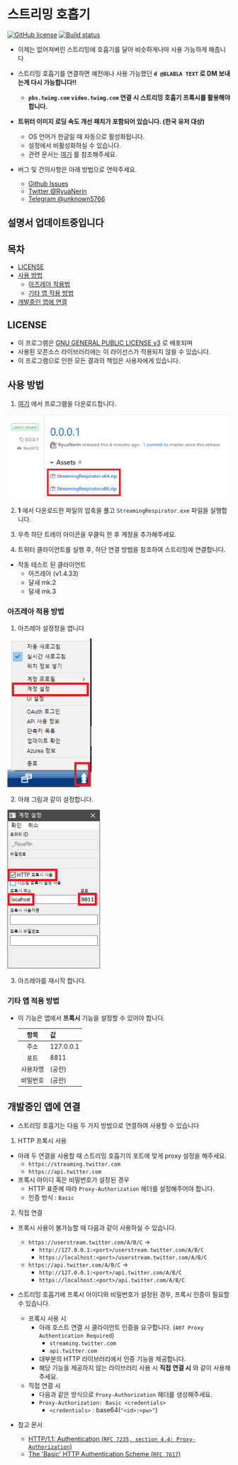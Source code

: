 # 스트리밍 호흡기

[![GitHub license](https://img.shields.io/github/license/RyuaNerin/StreamingRespirator.svg?style=flat-square)](https://github.com/RyuaNerin/StreamingRespirator/blob/master/LICENSE)
[![Build status](https://ci.appveyor.com/api/projects/status/14gd475j5omd97mn?svg=true)](https://ci.appveyor.com/project/RyuaNerin/streamingrespirator)

- 이제는 없어져버린 스트리밍에 호흡기를 달아 비슷하게나마 사용 가능하게 해줍니다

- 스트리밍 호흡기를 연결하면 예전에나 사용 가능했던 **`d @BLABLA TEXT` 로 DM 보내는게 다시 가능합니다!!**
  - **`pbs.twimg.com` `video.twimg.com` 연결 시 스트리밍 호흡기 프록시를 활용해야 합니다.**

- **트위터 이미지 로딩 속도 개선 패치가 포함되어 있습니다. (한국 유저 대상)**
  - OS 언어가 한글일 때 자동으로 활성화됩니다.
  - 설정에서 비활성화하실 수 있습니다.
  - 관련 문서는 [여기](https://github.com/RyuaNerin/DNS-For-Twimg) 를 참조해주세요.

- 버그 및 건의사항은 아래 방법으로 연락주세요.
  - [Github Issues](https://github.com/RyuaNerin/StreamingRespirator/issues)
  - [Twitter @RyuaNerin](https://twitter.com/RyuaNerin)
  - [Telegram @unknown5766](https://t.me/unknown5766)

## 설명서 업데이트중입니다

## 목차

- [LICENSE](#license)
- [사용 방법](#사용-방법)
  - [아즈레아 적용법](#아즈레아-적용-방법)
  - [기타 앱 적용 방법](#기타-앱-적용-방법)
- [개발중인 앱에 연결](#개발중인-앱에-연결)


## LICENSE

- 이 프로그램은 [GNU GENERAL PUBLIC LICENSE v3](LICENSE) 로 배포되며
- 사용된 오픈소스 라이브러리에는 이 라이선스가 적용되지 않을 수 있습니다.
- 이 프로그램으로 인한 모든 결과의 책임은 사용자에게 있습니다.

## 사용 방법

1. [여기](https://github.com/RyuaNerin/StreamingRespirator/releases/latest) 에서 프로그램을 다운로드합니다.

  ![](docs/1.png)

2. **1** 에서 다운로드한 파일의 압축을 풀고 `StreamingRespirator.exe` 파일을 실행합니다.

3. 우측 하단 트레이 아이콘을 우클릭 한 후 계정을 추가해주세요.

4. 트위터 클라이언트를 실행 후, 하단 연결 방법을 참조하여 스트리밍에 연결합니다.

- 작동 테스트 된 클라이언트
  - 아즈레아 (v1.4.33)
  - 달새 mk.2
  - 달새 mk.3

### 아즈레아 적용 방법

1. 아즈레아 설정창을 엽니다

  ![](docs/azurea-way1-2.png)

2. 아래 그림과 같이 설정합니다.

  ![](docs/azurea-way1-3.png)

3. 아즈레아를 재시작 합니다.

### 기타 앱 적용 방법

- 이 기능은 앱에서 **프록시** 기능을 설정할 수 있어야 합니다.

  |항목|값|
  |:-:|---|
  |주소|127.0.0.1|
  |포트|8811|
  |사용자명|(공란)|
  |비밀번호|(공란)|

## 개발중인 앱에 연결

- 스트리밍 호흡기는 다음 두 가지 방법으로 연결하여 사용할 수 있습니다
1. HTTP 프록시 사용
  - 아래 두 연결을 사용할 때 스트리밍 호흡기의 포트에 맞게 proxy 설정을 해주세요.
  	- `https://streaming.twitter.com`
    - `https://api.twitter.com`
  - 프록시 아이디 혹은 비밀번호가 설정된 경우
    - HTTP 표준에 따라 `Proxy-Authorization` 헤더를 설정해주어야 합니다.
    - 인증 방식 : `Basic`

2. 직접 연결
  - 프록시 사용이 불가능할 때 다음과 같이 사용하실 수 있습니다.
    - `https://userstream.twitter.com/A/B/C` →
      - `http://127.0.0.1:<port>/userstream.twitter.com/A/B/C`
      - `https://localhost:<port>/userstream.twitter.com/A/B/C`
    - `https://api.twitter.com/A/B/C` →
      - `http://127.0.0.1:<port>/api.twitter.com/A/B/C`
      - `https://localhost:<port>/api.twitter.com/A/B/C`


- 스트리밍 호흡기에 프록시 아이디와 비밀번호가 설정된 경우, 프록시 인증이 필요할 수 있습니다.
  - 프록시 사용 시
    - 아래 호스트 연결 시 클라이언트 인증을 요구합니다. (`407 Proxy Authentication Required`)
      - `streaming.twitter.com`
      - `api.twitter.com` 
    - 대부분의 HTTP 라이브러리에서 인증 기능을 제공합니다.
    - 해당 기능을 제공하지 않는 라이브러리 사용 시 **직접 연결 시** 와 같이 사용해주세요.
  - 직접 연결 시
    - 다음과 같은 방식으로 `Proxy-Authorization` 헤더를 생성해주세요.
    - `Proxy-Authorization: Basic <credentials>`
      - `<credentials>` : base64(`"<id>:<pw>"`)

- 참고 문서
  -  [	HTTP/1.1: Authentication (`RFC 7235, section 4.4: Proxy-Authorization`)](https://tools.ietf.org/html/rfc7235#section-4.4)
  -  [	The 'Basic' HTTP Authentication Scheme (`RFC 7617`)](https://tools.ietf.org/html/rfc7617) 
